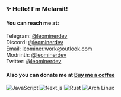 
### ✨ Hello! I'm Melamit!
#### You can reach me at:</strong>
Telegram: [@leominerdev](https://t.me/leominerdev)</br>
Discord: [@leominerdev](https://discordapp.com/users/717034948036526180)</br>
Email: leominer.work@outlook.com</br>
Modrinth: [@leominerdev](https://modrinth.com/user/leominerdev)</br>
Twitter: [@leominerdev](https://x.com/leominerdev)</br>
#### Also you can donate me at [Buy me a coffee](https://www.buymeacoffee.com/leominerdev)
![JavaScript](https://img.shields.io/badge/JavaScript-F7DF1E?style=for-the-badge&logo=JavaScript&logoColor=000000) ![Next.js](https://img.shields.io/badge/Next.js-000000?style=for-the-badge&logo=Next.js&logoColor=FFFFFF) ![Rust](https://img.shields.io/badge/Rust-000000?style=for-the-badge&logo=Rust&logoColor=FFFFFF) <img src="https://img.shields.io/badge/Arch Linux-1793D1?style=for-the-badge&logo=Arch Linux&logoColor=FFFFFF" alt="Arch Linux">
